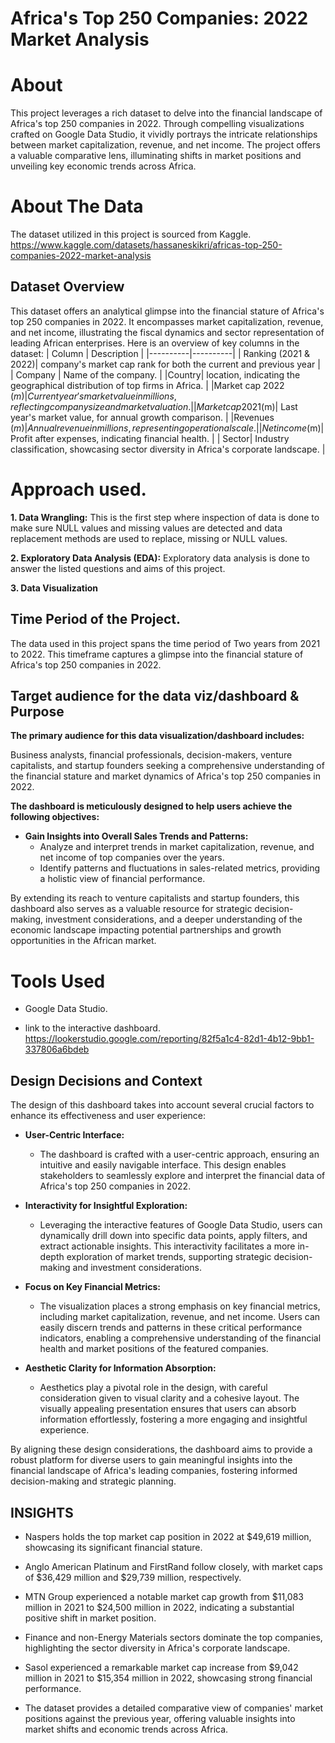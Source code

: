 
#  Africa's Top 250 Companies: 2022 Market Analysis

# About

This project leverages a rich dataset to delve into the financial landscape of Africa's top 250 companies in 2022. Through compelling visualizations crafted on Google Data Studio, it vividly portrays the intricate relationships between market capitalization, revenue, and net income. The project offers a valuable comparative lens, illuminating shifts in market positions and unveiling key economic trends across Africa.






# About The Data

The dataset utilized in this project is sourced from Kaggle. https://www.kaggle.com/datasets/hassaneskikri/africas-top-250-companies-2022-market-analysis

## Dataset Overview

This dataset offers an analytical glimpse into the financial stature of Africa's top 250 companies in 2022. It encompasses market capitalization, revenue, and net income, illustrating the fiscal dynamics and sector representation of leading African enterprises. Here is an overview of key columns in the dataset:
| Column | Description | 
|----------|----------|
| Ranking (2021 & 2022)| company's market cap rank for both the current and previous year | 
| Company | Name of the company. | 
|Country| location, indicating the geographical distribution of top firms in Africa. |
|Market cap 2022 ($m) |  Current year's market value in millions, reflecting company size and market valuation. | 
|Market cap 2021 ($m)| Last year's market value, for annual growth comparison. | 
|Revenues ($m) | Annual revenue in millions, representing operational scale. | 
| Net income ($m)| Profit after expenses, indicating financial health. | 
| Sector| Industry classification, showcasing sector diversity in Africa's corporate landscape. |













# Approach used.
**1. Data Wrangling:** This is the first step where inspection of data is done to make sure NULL values and missing values are detected and data replacement methods are used to replace, missing or NULL values.

**2. Exploratory Data Analysis (EDA):** Exploratory data analysis is done to answer the listed questions and aims of this project.

**3. Data Visualization** 


## Time Period of the Project.

The data used in this project spans the time period of Two years from 2021 to 2022. This timeframe captures a glimpse into the financial stature of Africa's top 250 companies in 2022. 

## Target audience for the data viz/dashboard & Purpose
**The primary audience for this data visualization/dashboard includes:**
 
Business analysts, financial professionals, decision-makers, venture capitalists, and startup founders seeking a comprehensive understanding of the financial stature and market dynamics of Africa's top 250 companies in 2022.

**The dashboard is meticulously designed to help users achieve the following objectives:**

- **Gain Insights into Overall Sales Trends and Patterns:**
  - Analyze and interpret trends in market capitalization, revenue, and net income of top companies over the years.
  - Identify patterns and fluctuations in sales-related metrics, providing a holistic view of financial performance.

By extending its reach to venture capitalists and startup founders, this dashboard also serves as a valuable resource for strategic decision-making, investment considerations, and a deeper understanding of the economic landscape impacting potential partnerships and growth opportunities in the African market.



# Tools Used 
* Google Data Studio.
- link to the interactive dashboard.
 https://lookerstudio.google.com/reporting/82f5a1c4-82d1-4b12-9bb1-337806a6bdeb
## Design Decisions and Context
The design of this dashboard takes into account several crucial factors to enhance its effectiveness and user experience:

- **User-Centric Interface:**
  - The dashboard is crafted with a user-centric approach, ensuring an intuitive and easily navigable interface. This design enables stakeholders to seamlessly explore and interpret the financial data of Africa's top 250 companies in 2022.

- **Interactivity for Insightful Exploration:**
  - Leveraging the interactive features of Google Data Studio, users can dynamically drill down into specific data points, apply filters, and extract actionable insights. This interactivity facilitates a more in-depth exploration of market trends, supporting strategic decision-making and investment considerations.

- **Focus on Key Financial Metrics:**
  - The visualization places a strong emphasis on key financial metrics, including market capitalization, revenue, and net income. Users can easily discern trends and patterns in these critical performance indicators, enabling a comprehensive understanding of the financial health and market positions of the featured companies.

- **Aesthetic Clarity for Information Absorption:**
  - Aesthetics play a pivotal role in the design, with careful consideration given to visual clarity and a cohesive layout. The visually appealing presentation ensures that users can absorb information effortlessly, fostering a more engaging and insightful experience.

By aligning these design considerations, the dashboard aims to provide a robust platform for diverse users to gain meaningful insights into the financial landscape of Africa's leading companies, fostering informed decision-making and strategic planning.

## INSIGHTS
- Naspers holds the top market cap position in 2022 at $49,619 million, showcasing its significant financial stature.

- Anglo American Platinum and FirstRand follow closely, with market caps of $36,429 million and $29,739 million, respectively.

- MTN Group experienced a notable market cap growth from $11,083 million in 2021 to $24,500 million in 2022, indicating a substantial positive shift in market position.

- Finance and non-Energy Materials sectors dominate the top companies, highlighting the sector diversity in Africa's corporate landscape.

- Sasol experienced a remarkable market cap increase from $9,042 million in 2021 to $15,354 million in 2022, showcasing strong financial performance.


- The dataset provides a detailed comparative view of companies' market positions against the previous year, offering valuable insights into market shifts and economic trends across Africa.
